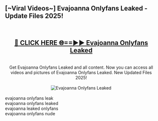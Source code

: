 <h2>[~Viral Videos~] Evajoanna Onlyfans Leaked - Update Files 2025!</h2>
<br>
<div align="center">
<h2><a href="https://betterlinks.top/A2PfLJ" rel="nofollow">🔴 CLICK HERE 🌐==►► Evajoanna Onlyfans Leaked</a></h2>
<br>
Get Evajoanna Onlyfans Leaked and all content. Now you can access all videos and pictures of Evajoanna Onlyfans Leaked. New Updated Files 2025!
<br>
<br>
<a href="https://betterlinks.top/A2PfLJ" rel="nofollow" data-target="animated-image.originalLink"><img src="https://i.ibb.co.com/WyWwxjT/player-gif2.gif" alt="Evajoanna Onlyfans Leaked" style="max-width: 100%; display: inline-block;" data-target="animated-image.originalImage"></a>
</div>
<br>
evajoanna onlyfans leak<br>
evajoanna onlyfans leaked<br>
evajoanna leaked onlyfans<br>
evajoanna onlyfans nude